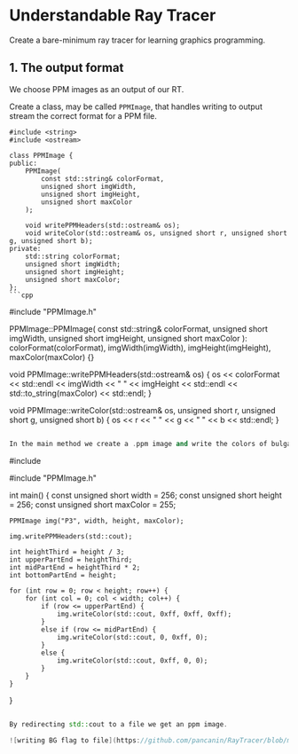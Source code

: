 # Understandable Ray Tracer

Create a bare-minimum ray tracer for learning graphics programming.

## 1. The output format

We choose PPM images as an output of our RT.

Create a class, may be called `PPMImage`, that handles writing to output stream the correct format for a PPM file.

```
#include <string>
#include <ostream>

class PPMImage {
public:
	PPMImage(
		const std::string& colorFormat,
		unsigned short imgWidth,
		unsigned short imgHeight,
		unsigned short maxColor
	);

	void writePPMHeaders(std::ostream& os);
	void writeColor(std::ostream& os, unsigned short r, unsigned short g, unsigned short b);
private:
	std::string colorFormat;
	unsigned short imgWidth;
	unsigned short imgHeight;
	unsigned short maxColor;
};
```cpp

```
#include "PPMImage.h"

PPMImage::PPMImage(
	const std::string& colorFormat,
	unsigned short imgWidth,
	unsigned short imgHeight,
	unsigned short maxColor
): colorFormat(colorFormat), imgWidth(imgWidth), imgHeight(imgHeight), maxColor(maxColor) {}

void PPMImage::writePPMHeaders(std::ostream& os) {
	os << colorFormat << std::endl
		<< imgWidth << " " << imgHeight << std::endl
		<< std::to_string(maxColor) << std::endl;
}

void PPMImage::writeColor(std::ostream& os, unsigned short r, unsigned short g, unsigned short b) {
	os << r << " " << g << " " << b << std::endl;
}
```cpp

In the main method we create a .ppm image and write the colors of bulgarian flag based on height.

```
#include <iostream>

#include "PPMImage.h"

int main()
{
    const unsigned short width = 256;
    const unsigned short height = 256;
    const unsigned short maxColor = 255;
    
    PPMImage img("P3", width, height, maxColor);

    img.writePPMHeaders(std::cout);

    int heightThird = height / 3;
    int upperPartEnd = heightThird;
    int midPartEnd = heightThird * 2;
    int bottomPartEnd = height;

    for (int row = 0; row < height; row++) {
        for (int col = 0; col < width; col++) {
            if (row <= upperPartEnd) {
                img.writeColor(std::cout, 0xff, 0xff, 0xff);
            }
            else if (row <= midPartEnd) {
                img.writeColor(std::cout, 0, 0xff, 0);
            }
            else {
                img.writeColor(std::cout, 0xff, 0, 0);
            }
        }
    }
}
```cpp

By redirecting std::cout to a file we get an ppm image.

![writing BG flag to file](https://github.com/pancanin/RayTracer/blob/master/helpful_materials/bg-flag.PNG?raw=true)